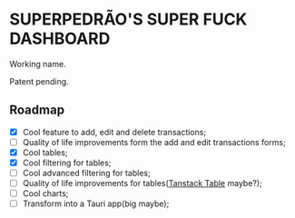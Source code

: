 # SUPERPEDRÃO'S SUPER FUCK DASHBOARD

Working name.

Patent pending.

## Roadmap

- [x] Cool feature to add, edit and delete transactions;
- [ ] Quality of life improvements form the add and edit transactions forms;
- [x] Cool tables;
- [x] Cool filtering for tables;
- [ ] Cool advanced filtering for tables;
- [ ] Quality of life improvements for tables([Tanstack Table](https://tanstack.com/table/latest) maybe?);
- [ ] Cool charts;
- [ ] Transform into a Tauri app(big maybe);
